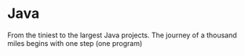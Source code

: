 # Java
From the tiniest to the largest Java projects.
The journey of a thousand miles begins with one step (one program)
